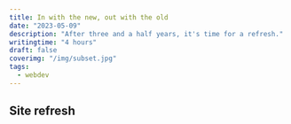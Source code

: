 ```yaml
---
title: In with the new, out with the old
date: "2023-05-09"
description: "After three and a half years, it's time for a refresh."
writingtime: "4 hours"
draft: false
coverimg: "/img/subset.jpg"
tags:
  - webdev
---
```


## Site refresh
